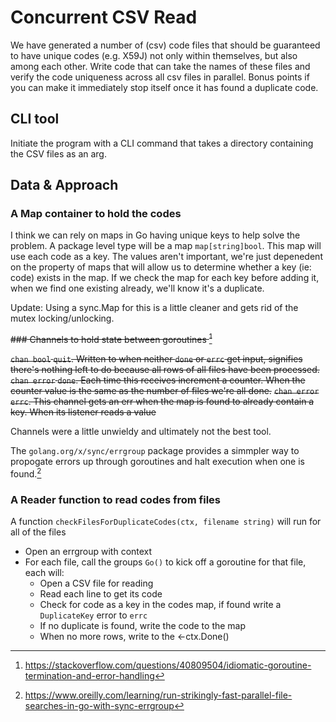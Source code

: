 # Concurrent CSV Read

We have generated a number of (csv) code files that should be guaranteed to have unique codes (e.g. X59J) not only within themselves, but also among each other.  Write code that can take the names of these files and verify the code uniqueness across all csv files in parallel. Bonus points if you can make it immediately stop itself once it has found a duplicate code.

## CLI tool

Initiate the program with a CLI command that takes a directory containing the CSV files as an arg.

## Data & Approach

### A Map container to hold the codes

I think we can rely on maps in Go having unique keys to help solve the problem. A package level type will be a map `map[string]bool`. This map will use each code as a key. The values aren't important, we're just depenedent on the property of maps that will allow us to determine whether a key (ie: code) exists in the map. If we check the map for each key before adding it, when we find one existing already, we'll know it's a duplicate.

Update: Using a sync.Map for this is a little cleaner and gets rid of the mutex locking/unlocking.

~~### Channels to hold state between goroutines [^1]~~

~~`chan bool` `quit`. Written to when neither `done` or `errc` get input, signifies there's nothing left to do because all rows of all files have been processed.~~
~~`chan error` `done`. Each time this receives increment a counter. When the counter value is the same as the number of files we're all done.~~
~~`chan error` `errc`. This channel gets an err when the map is found to already contain a key. When its listener reads a value~~

Channels were a little unwieldy and ultimately not the best tool.

The `golang.org/x/sync/errgroup` package provides a simmpler way to propogate errors up through goroutines and halt execution when one is found.[^2]

### A Reader function to read codes from files

A function `checkFilesForDuplicateCodes(ctx, filename string)` will run for all of the files

- Open an errgroup with context
- For each file, call the groups `Go()` to kick off a goroutine for that file, each will:
    - Open a CSV file for reading
    - Read each line to get its code
    - Check for code as a key in the codes map, if found write a `DuplicateKey` error to `errc`
    - If no duplicate is found, write the code to the map
    - When no more rows, write to the <-ctx.Done()

[^1]: https://stackoverflow.com/questions/40809504/idiomatic-goroutine-termination-and-error-handling

[^2]: https://www.oreilly.com/learning/run-strikingly-fast-parallel-file-searches-in-go-with-sync-errgroup